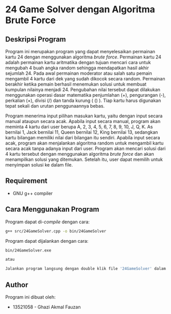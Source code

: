 # 24 Game Solver dengan Algoritma Brute Force
## Deskripsi Program
Program ini merupakan program yang dapat menyelesaikan permainan kartu 24 dengan menggunakan algoritma _brute force_. Permainan kartu 24 adalah permainan kartu aritmatika dengan tujuan mencari cara untuk mengubah 4 buah angka random sehingga mendapatkan hasil akhir sejumlah 24. Pada awal permainan moderator atau salah satu pemain mengambil 4 kartu dari dek yang sudah dikocok secara random. Permainan berakhir ketika pemain berhasil menemukan solusi untuk membuat kumpulan nilainya menjadi 24. Pengubahan nilai tersebut dapat dilakukan menggunakan operasi dasar matematika penjumlahan (+), pengurangan (-), perkalian (×), divisi (/) dan tanda kurung ( () ). Tiap kartu harus digunakan tepat sekali dan urutan penggunaannya bebas.

Program menerima input pilihan masukan kartu, yaitu dengan input secara manual ataupun secara acak. Apabila input secara manual, program akan meminta 4 kartu dari user berupa A, 2, 3, 4, 5, 6, 7, 8, 9, 10, J, Q, K. As bernilai 1, Jack bernilai 11, Queen bernilai 12, King bernilai 13, sedangkan kartu bilangan memiliki nilai dari bilangan itu sendiri. Apabila input secara acak, program akan menjalankan algoritma random untuk mengambil kartu secara acak tanpa adanya input dari user. Program akan mencari solusi dari 4 kartu tersebut dengan menggunakan algoritma _brute force_ dan akan menampilkan solusi yang ditemukan. Setelah itu, user dapat memilih untuk menyimpan solusi ke dalam file.

## Requirement
- GNU g++ compiler

## Cara Menggunakan Program
Program dapat di-_compile_ dengan cara:
```bash
g++ src/24GameSolver.cpp -o bin/24GameSolver
```
Program dapat dijalankan dengan cara:
```bash
bin/24GameSolver.exe

atau

Jalankan program langsung dengan double klik file '24GameSolver' dalam folder 'bin'
```

## Author
Program ini dibuat oleh:
- 13521058 - Ghazi Akmal Fauzan
